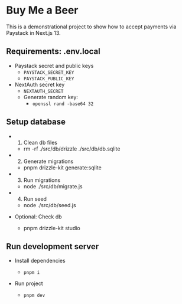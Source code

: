 # Buy Me a Beer

This is a demonstrational project to show how to accept payments via Paystack in Next.js 13. 

## Requirements: .env.local

- Paystack secret and public keys
  - `PAYSTACK_SECRET_KEY`
  - `PAYSTACK_PUBLIC_KEY`
- NextAuth secret key
  - `NEXTAUTH_SECRET`
  - Generate random key:
    - `openssl rand -base64 32`

## Setup database

- 1. Clean db files
  - rm -rf ./src/db/drizzle ./src/db/db.sqlite

- 2. Generate migrations
  - pnpm drizzle-kit generate:sqlite

- 3. Run migrations
  - node ./src/db/migrate.js

- 4. Run seed
  - node ./src/db/seed.js

- Optional: Check db 
  - pnpm drizzle-kit studio

## Run development server

- Install dependencies
  - `pnpm i`

- Run project
  - `pnpm dev` 